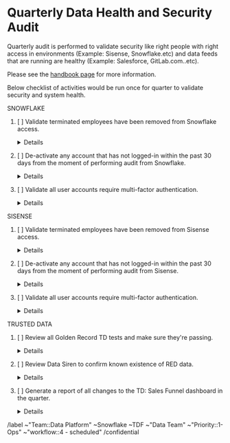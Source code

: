 # Quarterly Data Health and Security Audit

Quarterly audit is performed to validate security like right people with right access in environments (Example: Sisense, Snowflake.etc) and data feeds that are running are healthy (Example: Salesforce, GitLab.com..etc).

Please see the [handbook page](https://about.gitlab.com/handbook/business-technology/data-team/how-we-work/) for more information. 

Below checklist of activities would be run once for quarter to validate security and system health.

SNOWFLAKE
1. [ ] Validate terminated employees have been removed from Snowflake access.
    <details>

    Cross check between BambooHR and Snowflake
    * [ ] If applicable, check if users set to disabled in Snowflake
    * [ ] If applicable, check if users in [roles.yml](https://gitlab.com/gitlab-data/analytics/-/blob/master/permissions/snowflake/roles.yml):
        * [ ] isn't assigned to `warehouses`
        * [ ] isn't assigned to `roles`
        * [ ] can_login set to: `no`

    ```sql

    SELECT DISTINCT 
      employee.employee_id, 
      employee.first_name, 
      employee.last_name, 
      bamboohr.employment_status,
      employee.hire_date, 
      employee.rehire_date, 
      snowflake.last_success_login, 
      snowflake.created_on, 
      employee.termination_date, 
      snowflake.is_disabled 
    FROM "PREP"."BAMBOOHR"."BAMBOOHR_EMPLOYMENT_STATUS_SOURCE" bamboohr
    INNER JOIN PREP."SENSITIVE"."EMPLOYEE_DIRECTORY" employee
    INNER JOIN PROD."LEGACY"."SNOWFLAKE_SHOW_USERS" snowflake
      ON bamboohr.EMPLOYEE_ID = employee.EMPLOYEE_ID 
      AND employee.FIRST_NAME = snowflake.FIRST_NAME 
      AND employee.LAST_NAME = snowflake.LAST_NAME 
      WHERE bamboohr.employment_status = 'Terminated' 
      AND snowflake.is_disabled ='false' 
      AND (CASE WHEN snowflake.last_success_login IS NULL THEN snowflake.created_on ELSE snowflake.last_success_login END) >= employee.termination_date ;

    ```

2. [ ] De-activate any account that has not logged-in within the past 30 days from the moment of performing audit from Snowflake.
    <details>

    ```sql
    SELECT
      user_name,
      created_on,
      login_name,
      display_name,
      first_name,
      last_name,
      email,
      comment,
      is_disabled,
      last_success_login,
      snapshot_date
    FROM "PROD"."LEGACY"."SNOWFLAKE_SHOW_USERS"
    WHERE is_disabled = 'false'
      and CASE WHEN last_success_login IS null THEN created_on ELSE last_success_login END <= dateadd('day', -30, CURRENT_DATE()) ;
    
    ```
  

3. [ ] Validate all user accounts require multi-factor authentication.
    <details>

    * [ ] Check EXT_AUTHN_DUO is set to ‘false’ in users table. If set to ‘false’ then MFA is diabled.

SISENSE
1. [ ] Validate terminated employees have been removed from Sisense access.
    <details>

     ```sql
     
    SELECT   
      sisense.id,  
      employee.full_name, 
      sisense.email_address , 
      employee.is_termination_date 
   FROM  legacy.employee_directory_analysis employee 
   INNER JOIN legacy.sheetload_sisense_users sisense 
    ON  employee.full_name = concat(sisense.first_name,' ', sisense.last_name) 
    AND employee.work_email = sisense.email_address  
    AND employee.is_termination_date = 'TRUE' 
   GROUP BY 1,2,3,4 ;
    
     ```


2. [ ] De-activate any account that has not logged-in within the past 30 days from the moment of performing audit from Sisense.

    <details>

     ```sql


    WITH FINAL AS (
       SELECT
          time_on_site_logs.user_id,
          users.first_name,
          users.last_name,
          MAX(date(time_on_site_logs.created_at)) AS last_login_date
       FROM time_on_site_logs
       INNER JOIN users
       ON time_on_site_logs.USER_ID = users.ID
       GROUP BY 1,2,3
    )

       SELECT * 
       FROM FINAL
       WHERE last_login_date < CURRENT_DATE-30 ;

   ```

3. [ ] Validate all user accounts require multi-factor authentication.


    <details>

     * [ ] Check “roles and policies” section under settings in Sisense. If 2FA is marked dash (--) for any user then two factor authentication is disabled.



TRUSTED DATA
1. [ ] Review all Golden Record TD tests and make sure they're passing.

    <details>

     ```sql

    SELECT *  
    FROM "PROD"."WORKSPACE_DATA"."DBT_TEST_RESULTS" 
    WHERE test_unique_id LIKE '%raw_golden_data%' 
    AND test_status <>'pass' 
    ORDER BY results_generated_at DESC ;				
				
    ```

2.  [ ] Review Data Siren to confirm known existence of RED data.

    <details>

     ```sql

    SELECT DISTINCT 
       SENSOR_NAME, 
       (CONCAT(DATABASE_NAME,'.',TABLE_SCHEMA,'.',TABLE_NAME)) AS TABLE_NAME,		
       COLUMN_NAME				
    FROM "PREP"."DATASIREN"."DATASIREN_AUDIT_RESULTS"				
    UNION ALL				
    SELECT DISTINCT 
       SENSOR_NAME, 
       (CONCAT(DATABASE_NAME,'.',TABLE_SCHEMA,'.',TABLE_NAME)) AS TABLE_NAME,		
       COLUMN_NAME	
    FROM "PREP"."DATASIREN"."DATASIREN_CANARY_SENSOR"				
    UNION ALL				
    SELECT DISTINCT 
        SENSOR_NAME, 
       (CONCAT(DATABASE_NAME,'.',TABLE_SCHEMA,'.',TABLE_NAME)) AS TABLE_NAME,		
       COLUMN_NAME			
    FROM "PREP"."DATASIREN"."DATASIREN_PROD_COMMON_IP_ADDRESS_SENSOR"				
    UNION ALL				
    SELECT DISTINCT 
        SENSOR_NAME, 
       (CONCAT(DATABASE_NAME,'.',TABLE_SCHEMA,'.',TABLE_NAME)) AS TABLE_NAME,		
       COLUMN_NAME
    FROM "PREP"."DATASIREN"."DATASIREN_PROD_COMMON_MAPPING_IP_ADDRESS_SENSOR"		
    UNION ALL				
    SELECT DISTINCT 
        SENSOR_NAME, 
       (CONCAT(DATABASE_NAME,'.',TABLE_SCHEMA,'.',TABLE_NAME)) AS TABLE_NAME,		
       COLUMN_NAME			
    FROM "PREP"."DATASIREN"."DATASIREN_PROD_LEGACY_EMAIL_VALUE_SENSOR"				
    UNION ALL				
    SELECT DISTINCT 
        SENSOR_NAME, 
       (CONCAT(DATABASE_NAME,'.',TABLE_SCHEMA,'.',TABLE_NAME)) AS TABLE_NAME,		
       COLUMN_NAME		
    FROM "PREP"."DATASIREN"."DATASIREN_PROD_LEGACY_IP_ADDRESS_SENSOR"				
    UNION ALL				
    SELECT DISTINCT 
        SENSOR_NAME, 
       (CONCAT(DATABASE_NAME,'.',TABLE_SCHEMA,'.',TABLE_NAME)) AS TABLE_NAME,		
       COLUMN_NAME			
    FROM "PREP"."DATASIREN"."DATASIREN_SOURCE_DB_SOCIAL_SECURITY_NUMBER_SENSOR"		UNION ALL
    SELECT DISTINCT 
       SENSOR_NAME, 
       (CONCAT(DATABASE_NAME,'.',TABLE_SCHEMA,'.',TABLE_NAME)) AS TABLE_NAME,		
       COLUMN_NAME		
    FROM "PREP"."DATASIREN"."DATASIREN_TRANSFORM_DB_EMAIL_VALUE_SENSOR"				
    UNION ALL				
    SELECT DISTINCT 
        SENSOR_NAME, 
       (CONCAT(DATABASE_NAME,'.',TABLE_SCHEMA,'.',TABLE_NAME)) AS TABLE_NAME,		
       COLUMN_NAME			
    FROM "PREP"."DATASIREN"."DATASIREN_TRANSFORM_DB_IP_ADDRESS_SENSOR"
    UNION ALL				
    SELECT DISTINCT 
        SENSOR_NAME, 
       (CONCAT(DATABASE_NAME,'.',TABLE_SCHEMA,'.',TABLE_NAME)) AS TABLE_NAME,				
       COLUMN_NAME			
    FROM "PREP"."DATASIREN"."DATASIREN_PROD_BONEYARD_EMAIL_VALUE_SENSOR"
    UNION ALL				
    SELECT DISTINCT 
        SENSOR_NAME, 
       (CONCAT(DATABASE_NAME,'.',TABLE_SCHEMA,'.',TABLE_NAME)) AS TABLE_NAME,		
       COLUMN_NAME			
    FROM "PREP"."DATASIREN"."DATASIREN_PROD_BONEYARD_IP_ADDRESS_SENSOR"
    UNION ALL				
    SELECT DISTINCT 
        SENSOR_NAME, 
       (CONCAT(DATABASE_NAME,'.',TABLE_SCHEMA,'.',TABLE_NAME)) AS TABLE_NAME,		
       COLUMN_NAME			
    FROM "PREP"."DATASIREN"."DATASIREN_PROD_COMMON_EMAIL_VALUE_SENSOR"
    UNION ALL
     SELECT DISTINCT 
        SENSOR_NAME, 
       (CONCAT(DATABASE_NAME,'.',TABLE_SCHEMA,'.',TABLE_NAME)) AS TABLE_NAME,		
       COLUMN_NAME			
    FROM "PREP"."DATASIREN"."DATASIREN_PROD_COMMON_MAPPING_EMAIL_VALUE_SENSOR"
    ;					
				
     ```


3. [ ] Generate a report of all changes to the TD: Sales Funnel dashboard in the quarter.

    <details>

     * [ ]  Pull the report for business logic changes made to the mart from link (https://gitlab.com/gitlab-data/analytics/-/blame/master/transform/snowflake-dbt/models/marts/sales_funnel/mart_crm_opportunity.sql) by filtering on label “Business logic change”.

          


<!-- DO NOT EDIT BELOW THIS LINE -->
/label ~"Team::Data Platform" ~Snowflake ~TDF ~"Data Team" ~"Priority::1-Ops" ~"workflow::4 - scheduled" 
/confidential 
